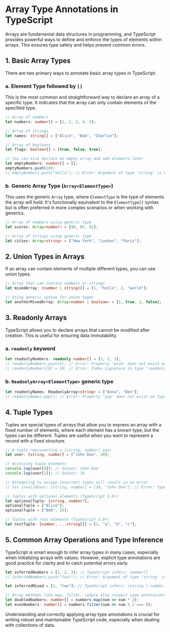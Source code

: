 # Array Type Annotations in TypeScript

Arrays are fundamental data structures in programming, and TypeScript provides powerful ways to define and enforce the types of elements within arrays. This ensures type safety and helps prevent common errors.

## 1. Basic Array Types

There are two primary ways to annotate basic array types in TypeScript:

### a. Element Type followed by `[]`

This is the most common and straightforward way to declare an array of a specific type. It indicates that the array can only contain elements of the specified type.

```typescript
// Array of numbers
let numbers: number[] = [1, 2, 3, 4, 5];

// Array of strings
let names: string[] = ["Alice", "Bob", "Charlie"];

// Array of booleans
let flags: boolean[] = [true, false, true];

// You can also declare an empty array and add elements later
let emptyNumbers: number[] = [];
emptyNumbers.push(10);
// emptyNumbers.push("hello"); // Error: Argument of type 'string' is not assignable to parameter of type 'number'.
```

### b. Generic Array Type (`Array<ElementType>`)

This uses the generic `Array` type, where `ElementType` is the type of elements the array will hold. It's functionally equivalent to the `ElementType[]` syntax but is often preferred in more complex scenarios or when working with generics.

```typescript
// Array of numbers using generic type
let scores: Array<number> = [90, 85, 92];

// Array of strings using generic type
let cities: Array<string> = ["New York", "London", "Paris"];
```

## 2. Union Types in Arrays

If an array can contain elements of multiple different types, you can use union types.

```typescript
// Array that can contain numbers or strings
let mixedArray: (number | string)[] = [1, "hello", 2, "world"];

// Using generic syntax for union types
let anotherMixedArray: Array<number | boolean> = [1, true, 2, false];
```

## 3. Readonly Arrays

TypeScript allows you to declare arrays that cannot be modified after creation. This is useful for ensuring data immutability.

### a. `readonly` keyword

```typescript
let readonlyNumbers: readonly number[] = [1, 2, 3];
// readonlyNumbers.push(4); // Error: Property 'push' does not exist on type 'readonly number[]'.
// readonlyNumbers[0] = 10; // Error: Index signature in type 'readonly number[]' only permits reading.
```

### b. `ReadonlyArray<ElementType>` generic type

```typescript
let readonlyNames: ReadonlyArray<string> = ["Anna", "Ben"];
// readonlyNames.pop(); // Error: Property 'pop' does not exist on type 'ReadonlyArray<string>'.
```

## 4. Tuple Types

Tuples are special types of arrays that allow you to express an array with a fixed number of elements, where each element has a known type, but the types can be different. Tuples are useful when you want to represent a record with a fixed structure.

```typescript
// A tuple representing a [string, number] pair
let user: [string, number] = ["John Doe", 30];

// Accessing tuple elements
console.log(user[0]); // Output: John Doe
console.log(user[1]); // Output: 30

// Attempting to assign incorrect types will result in an error
// let invalidUser: [string, number] = [30, "John Doe"]; // Error: Type 'number' is not assignable to type 'string'.

// Tuples with optional elements (TypeScript 3.0+)
let optionalTuple: [string, number?];
optionalTuple = ["Alice"];
optionalTuple = ["Bob", 25];

// Tuples with rest elements (TypeScript 3.0+)
let restTuple: [number, ...string[]] = [1, "a", "b", "c"];
```

## 5. Common Array Operations and Type Inference

TypeScript is smart enough to infer array types in many cases, especially when initializing arrays with values. However, explicit type annotations are good practice for clarity and to catch potential errors early.

```typescript
let inferredNumbers = [1, 2, 3]; // TypeScript infers: number[]
// inferredNumbers.push("four"); // Error: Argument of type 'string' is not assignable to parameter of type 'number'.

let inferredMixed = [1, "two"]; // TypeScript infers: (string | number)[]

// Array methods like map, filter, reduce also respect type annotations
let doubledNumbers: number[] = numbers.map(num => num * 2);
let evenNumbers: number[] = numbers.filter(num => num % 2 === 0);
```

Understanding and correctly applying array type annotations is crucial for writing robust and maintainable TypeScript code, especially when dealing with collections of data.